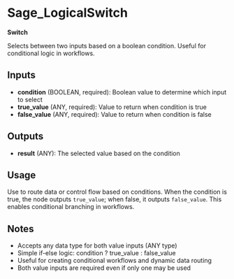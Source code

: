 # Sage_LogicalSwitch

**Switch**

Selects between two inputs based on a boolean condition. Useful for conditional logic in workflows.

## Inputs

- **condition** (BOOLEAN, required): Boolean value to determine which input to select
- **true_value** (ANY, required): Value to return when condition is true
- **false_value** (ANY, required): Value to return when condition is false

## Outputs

- **result** (ANY): The selected value based on the condition

## Usage

Use to route data or control flow based on conditions. When the condition is true, the node outputs `true_value`; when false, it outputs `false_value`. This enables conditional branching in workflows.

## Notes

- Accepts any data type for both value inputs (ANY type)
- Simple if-else logic: condition ? true_value : false_value
- Useful for creating conditional workflows and dynamic data routing
- Both value inputs are required even if only one may be used
